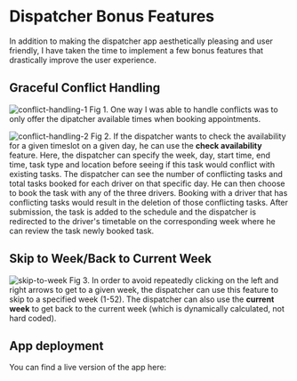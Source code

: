 # Dispatcher Bonus Features
In addition to making the dispatcher app aesthetically pleasing and user friendly, I have taken the time to implement a few bonus features that drastically improve the user experience.

## Graceful Conflict Handling
![conflict-handling-1](https://s7.gifyu.com/images/time-options-few.png)
Fig 1. One way I was able to handle conflicts was to only offer the dipatcher available times when booking appointments. 

![conflict-handling-2](https://s7.gifyu.com/images/conflict-handling.png)
Fig 2. If the dispatcher wants to check the availability for a given timeslot on a given day, he can use the __check availability__ feature. Here, the dispatcher can specify the week, day, start time, end time, task type and location before seeing if this task would conflict with existing tasks. The dispatcher can see the number of conflicting tasks and total tasks booked for each driver on that specific day. He can then choose to book the task with any of the three drivers. Booking with a driver that has conflicting tasks would result in the deletion of those conflicting tasks. After submission, the task is added to the schedule and the dispatcher is redirected to the driver's timetable on the corresponding week where he can review the task newly booked task. 

## Skip to Week/Back to Current Week
![skip-to-week](https://s7.gifyu.com/images/skip-to-week.gif)
Fig 3. In order to avoid repeatedly clicking on the left and right arrows to get to a given week, the dispatcher can use this feature to skip to a specified week (1-52). The dispatcher can also use the __current week__ to get back to the current week (which is dynamically calculated, not hard coded).

## App deployment
You can find a live version of the app here:
